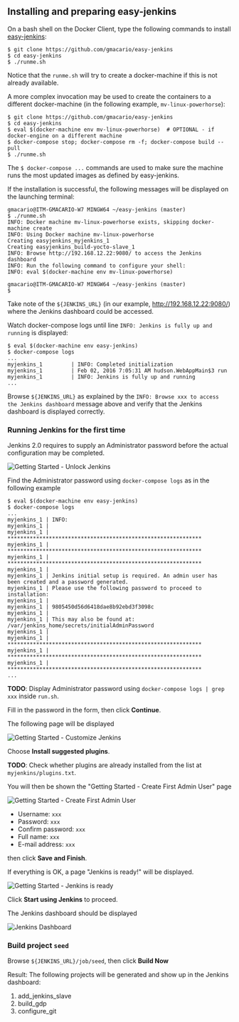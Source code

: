 ## Installing and preparing easy-jenkins

On a bash shell on the Docker Client, type the following commands to install [easy-jenkins](https://github.com/gmacario/easy-jenkins):

```
$ git clone https://github.com/gmacario/easy-jenkins
$ cd easy-jenkins
$ ./runme.sh
```

Notice that the `runme.sh` will try to create a docker-machine if this is not already available.

A more complex invocation may be used to create the containers to a different docker-machine (in the following example, `mv-linux-powerhorse`):

```
$ git clone https://github.com/gmacario/easy-jenkins
$ cd easy-jenkins
$ eval $(docker-machine env mv-linux-powerhorse)  # OPTIONAL - if docker-engine on a different machine
$ docker-compose stop; docker-compose rm -f; docker-compose build --pull
$ ./runme.sh
```

The `$ docker-compose ...` commands are used to make sure the machine runs the most updated images as defined by easy-jenkins.

If the installation is successful, the following messages will be displayed on the launching terminal:

```
gmacario@ITM-GMACARIO-W7 MINGW64 ~/easy-jenkins (master)
$ ./runme.sh
INFO: Docker machine mv-linux-powerhorse exists, skipping docker-machine create
INFO: Using Docker machine mv-linux-powerhorse
Creating easyjenkins_myjenkins_1
Creating easyjenkins_build-yocto-slave_1
INFO: Browse http://192.168.12.22:9080/ to access the Jenkins dashboard
INFO: Run the following command to configure your shell:
INFO: eval $(docker-machine env mv-linux-powerhorse)

gmacario@ITM-GMACARIO-W7 MINGW64 ~/easy-jenkins (master)
$
```

Take note of the `${JENKINS_URL}` (in our example, <http://192.168.12.22:9080/>) where the Jenkins dashboard could be accessed.

Watch docker-compose logs until line `INFO: Jenkins is fully up and running` is displayed:

```
$ eval $(docker-machine env easy-jenkins)
$ docker-compose logs
...
myjenkins_1         | INFO: Completed initialization
myjenkins_1         | Feb 02, 2016 7:05:31 AM hudson.WebAppMain$3 run
myjenkins_1         | INFO: Jenkins is fully up and running
...
```

Browse `${JENKINS_URL}` as explained by the `INFO: Browse xxx to access the Jenkins dashboard` message above and verify that the Jenkins dashboard is displayed correctly.

### Running Jenkins for the first time

Jenkins 2.0 requires to supply an Administrator password before the actual configuration may be completed.

![Getting Started - Unlock Jenkins](images/capture-20160405-1039.png)

Find the Administrator password using `docker-compose logs` as in the following example

```
$ eval $(docker-machine env easy-jenkins)
$ docker-compose logs
...
myjenkins_1 | INFO:
myjenkins_1 |
myjenkins_1 | *************************************************************
myjenkins_1 | *************************************************************
myjenkins_1 | *************************************************************
myjenkins_1 |
myjenkins_1 | Jenkins initial setup is required. An admin user has been created and a password generated.
myjenkins_1 | Please use the following password to proceed to installation:
myjenkins_1 |
myjenkins_1 | 9805450d56d6418dae8b92ebd3f3098c
myjenkins_1 |
myjenkins_1 | This may also be found at: /var/jenkins_home/secrets/initialAdminPassword
myjenkins_1 |
myjenkins_1 | *************************************************************
myjenkins_1 | *************************************************************
myjenkins_1 | *************************************************************
...
```

**TODO**: Display Administrator password using `docker-compose logs | grep xxx` inside `run.sh`.

Fill in the password in the form, then click **Continue**.

The following page will be displayed

![Getting Started - Customize Jenkins](images/capture-20160405-1046.png)

Choose **Install suggested plugins**.

**TODO**: Check whether plugins are already installed from the list at `myjenkins/plugins.txt`.

You will then be shown the "Getting Started - Create First Admin User" page

![Getting Started - Create First Admin User](images/capture-20160405-1048.png)

* Username: `xxx`
* Password: `xxx`
* Confirm password: `xxx`
* Full name: `xxx`
* E-mail address: `xxx`

then click **Save and Finish**.

If everything is OK, a page "Jenkins is ready!" will be displayed.

![Getting Started - Jenkins is ready](images/capture-20160405-1050.png)

Click **Start using Jenkins** to proceed.

The Jenkins dashboard should be displayed

![Jenkins Dashboard](images/capture-20160405-1051.png)


### Build project `seed`

Browse `${JENKINS_URL}/job/seed`, then click **Build Now**

Result: The following projects will be generated and show up in the Jenkins dashboard:

1. add_jenkins_slave
2. build_gdp
3. configure_git

<!-- ### Configure git on Jenkins node `master`

Workaround for [issues/26](https://github.com/gmacario/easy-jenkins/issues/26)

Browse `${JENKINS_URL}/job/configure_git/`, then click **Build Now**

Verify in the Console Output that the job was run on the master node (at this point there should not be any slave nodes yet)
-->

<!-- ### Create Jenkins node `build-yocto-slave`

Workaround for [issues/16](https://github.com/gmacario/easy-jenkins/issues/16)

Browse `${JENKINS_URL}/job/add_jenkins_slave/` then click **Build with Parameters**

- AgentList: `build-yocto-slave`
- AgentDescription: `Auto-created Jenkins agent`
- AgentExecutors: `2`
- AgentHome: `/home/jenkins`
- AgentLabels: `yocto`

then click **Build**

Browse `${JENKINS_URL}`, verify that node `build-yocto-slave` is running. -->

<!-- ### Configure git on Jenkins node `build-yocto-slave`

Workaround for [issues/27](https://github.com/gmacario/easy-jenkins/issues/27)

Browse `${JENKINS_URL}/job/configure_git/`, then click **Configure**

- Restrict where this project can be run: Yes
  - Label Expression: `build-yocto-slave`

Click **Save**, then click **Build Now**

Verify in the Console Output that the job was run on the slave. -->

<!-- EOF -->
